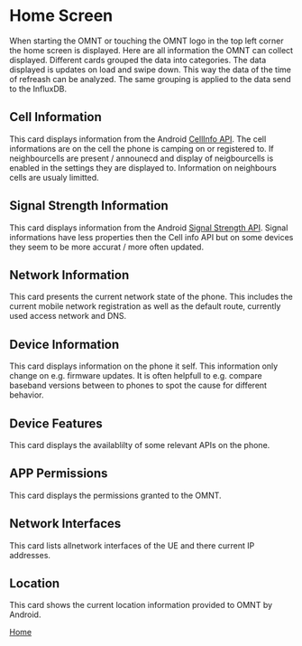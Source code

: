 # Home Screen 

When starting the OMNT or touching the OMNT logo in the top left corner the home screen is displayed.
Here are all information the OMNT can collect displayed. Different cards grouped the data into categories.
The data displayed is updates on load and swipe down. This way the data of the time of refreash can be analyzed.
The same grouping is applied to the data send to the InfluxDB.

## Cell Information
This card displays information from the Android [CellInfo API](https://developer.android.com/reference/android/telephony/CellInfo). The cell informations are on the cell the phone is camping on or registered to. If neighbourcells are present / announecd and display of neigbourcells is enabled in the settings they are displayed to. Information  on neighbours cells are usualy limitted.

## Signal Strength Information
This card displays information from the Android [Signal Strength API](https://developer.android.com/reference/android/telephony/SignalStrength). Signal informations have less properties then the Cell info API but on some devices they seem to be more accurat / more often updated. 

## Network Information
This card presents the current network state of the phone. This includes the current mobile network registration as well as the default route, currently used access network and DNS.


## Device Information
This card displays information on the phone it self. This information only change on e.g. firmware updates. It is often helpfull to e.g. compare baseband versions between to phones to spot the cause for different behavior.

## Device Features
This card displays the availablilty of some relevant APIs on the phone.

## APP Permissions
This card displays the permissions granted to the OMNT.

## Network Interfaces
This card lists allnetwork interfaces of the UE and there current IP addresses.

## Location
This card shows the current location information provided to OMNT by Android.

[Home](OpenMobileNetworkToolkit.md)